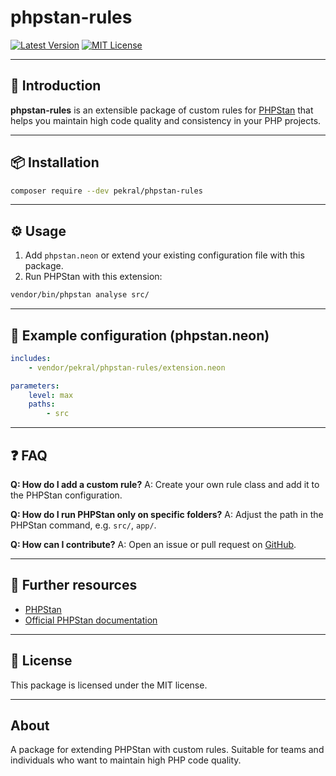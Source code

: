 # phpstan-rules

[![Latest Version](https://img.shields.io/packagist/v/pekral/phpstan-rules.svg?style=flat-square)](https://packagist.org/packages/pekral/phpstan-rules)
[![MIT License](https://img.shields.io/badge/license-MIT-blue.svg?style=flat-square)](LICENSE)

---

## 🚀 Introduction

**phpstan-rules** is an extensible package of custom rules for [PHPStan](https://phpstan.org/) that helps you maintain high code quality and consistency in your PHP projects.

---

## 📦 Installation

```bash
composer require --dev pekral/phpstan-rules
```

---

## ⚙️ Usage

1. Add `phpstan.neon` or extend your existing configuration file with this package.
2. Run PHPStan with this extension:

```bash
vendor/bin/phpstan analyse src/
```

---

## 📝 Example configuration (phpstan.neon)

```yaml
includes:
    - vendor/pekral/phpstan-rules/extension.neon

parameters:
    level: max
    paths:
        - src
```

---

## ❓ FAQ

**Q: How do I add a custom rule?**
A: Create your own rule class and add it to the PHPStan configuration.

**Q: How do I run PHPStan only on specific folders?**
A: Adjust the path in the PHPStan command, e.g. `src/`, `app/`.

**Q: How can I contribute?**
A: Open an issue or pull request on [GitHub](https://github.com/pekral/phpstan-rules).

---

## 🔗 Further resources

- [PHPStan](https://phpstan.org/)
- [Official PHPStan documentation](https://phpstan.org/user-guide/getting-started)

---

## 📝 License

This package is licensed under the MIT license.

---

## About

A package for extending PHPStan with custom rules. Suitable for teams and individuals who want to maintain high PHP code quality.
